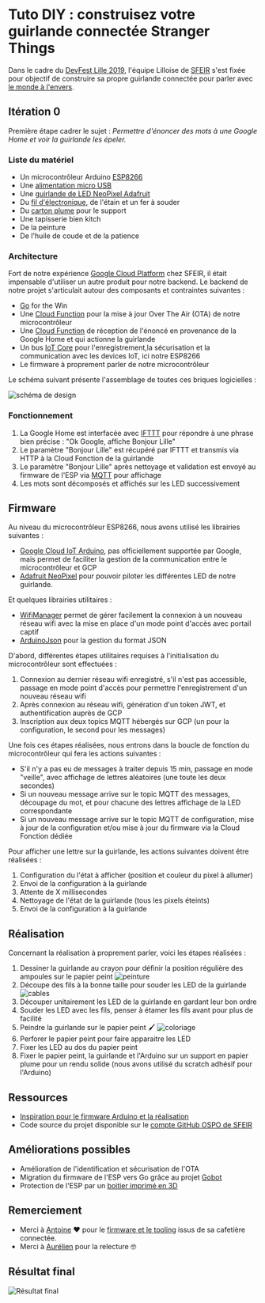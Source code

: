 # Tuto DIY : construisez votre guirlande connectée Stranger Things

Dans le cadre du [DevFest Lille 2019](https://devfest.gdglille.org), l'équipe Lilloise de [SFEIR](https://www.sfeir.com)
s'est fixée pour objectif de construire sa propre guirlande connectée pour parler avec [le monde à l'envers](https://strangerthings.fandom.com/fr/wiki/Monde_%C3%A0_l%27envers).

## Itération 0

Première étape cadrer le sujet : _Permettre d'énoncer des mots à une Google Home et voir la guirlande les épeler._

### Liste du matériel

 * Un microcontrôleur Arduino [ESP8266](https://www.amazon.fr/gp/product/B06Y1ZPNMS)
 * Une [alimentation micro USB](https://www.amazon.fr/gp/product/B00U88KSHO)
 * Une [guirlande de LED NeoPixel Adafruit](https://www.amazon.fr/gp/product/B00XQN3AF0)
 * Du [fil d'électronique](https://www.amazon.fr/gp/product/B07G744V5Z), de l'étain et un fer à souder
 * Du [carton plume](https://www.rougier-ple.fr/carton-plume-3mm-classique.r.html) pour le support
 * Une tapisserie bien kitch
 * De la peinture
 * De l'huile de coude et de la patience

### Architecture

Fort de notre expérience [Google Cloud Platform](https://console.cloud.google.com) chez SFEIR, il était impensable d'utiliser un autre produit pour notre backend.
Le backend de notre projet s'articulait autour des composants et contraintes suivantes :

 * [Go](https://golang.org) for the Win
 * Une [Cloud Function](https://cloud.google.com/functions/docs/quickstart-go) pour la mise à jour Over The Air (OTA) de notre microcontrôleur
 * Une [Cloud Function](https://cloud.google.com/functions/docs/quickstart-go) de réception de l'énoncé en provenance de la Google Home et qui actionne la guirlande
 * Un bus [IoT Core](https://cloud.google.com/iot-core/?hl=fr) pour l'enregistrement,la sécurisation et la communication avec les devices IoT, ici notre ESP8266
 * Le firmware à proprement parler de notre microcontrôleur
 
 Le schéma suivant présente l'assemblage de toutes ces briques logicielles :
 
![schéma de design](img/stranger_sfeir_design.png)

### Fonctionnement

 1. La Google Home est interfacée avec [IFTTT](https://ifttt.com) pour répondre à une phrase bien précise : "Ok Google, affiche Bonjour Lille"
 2. Le paramètre "Bonjour Lille" est récupéré par IFTTT et transmis via HTTP à la Cloud Fonction de la guirlande
 3. Le paramètre "Bonjour Lille" après nettoyage et validation est envoyé au firmware de l'ESP via [MQTT](http://mqtt.org) pour affichage 
 4. Les mots sont décomposés et affichés sur les LED successivement
 
## Firmware

Au niveau du microcontrôleur ESP8266, nous avons utilisé les librairies suivantes :

 * [Google Cloud IoT Arduino](https://github.com/GoogleCloudPlatform/google-cloud-iot-arduino), pas officiellement supportée par Google, mais permet de faciliter la gestion de la communication entre le microcontrôleur et GCP
 * [Adafruit NeoPixel](https://github.com/adafruit/Adafruit_NeoPixel) pour pouvoir piloter les différentes LED de notre guirlande.

Et quelques librairies utilitaires :

 * [WifiManager](https://github.com/tzapu/WiFiManager) permet de gérer facilement la connexion à un nouveau réseau wifi avec la mise en place d'un mode point d'accès avec portail captif
 * [ArduinoJson](https://github.com/bblanchon/ArduinoJson) pour la gestion du format JSON

D'abord, différentes étapes utilitaires requises à l'initialisation du microcontrôleur sont effectuées :

 1. Connexion au dernier réseau wifi enregistré, s'il n'est pas accessible, passage en mode point d'accès pour permettre l'enregistrement d'un nouveau réseau wifi
 2. Après connexion au réseau wifi, génération d'un token JWT, et authentification auprès de GCP
 3. Inscription aux deux topics MQTT hébergés sur GCP (un pour la configuration, le second pour les messages)

Une fois ces étapes réalisées, nous entrons dans la boucle de fonction du microcontrôleur qui fera les actions suivantes :

 * S'il n'y a pas eu de messages à traiter depuis 15 min, passage en mode "veille", avec affichage de lettres aléatoires (une toute les deux secondes)
 * Si un nouveau message arrive sur le topic MQTT des messages, découpage du mot, et pour chacune des lettres affichage de la LED correspondante
 * Si un nouveau message arrive sur le topic MQTT de configuration, mise à jour de la configuration et/ou mise à jour du firmware via la Cloud Fonction dédiée
 
Pour afficher une lettre sur la guirlande, les actions suivantes doivent être réalisées :

 1. Configuration du l'état à afficher (position et couleur du pixel à allumer)
 2. Envoi de la configuration à la guirlande
 3. Attente de X millisecondes
 4. Nettoyage de l'état de la guirlande (tous les pixels éteints)
 5. Envoi de la configuration à la guirlande

## Réalisation

Concernant la réalisation à proprement parler, voici les étapes réalisées :

1. Dessiner la guirlande au crayon pour définir la position régulière des ampoules sur le papier peint ![peinture](img/peinture.jpg)
2. Découpe des fils à la bonne taille pour souder les LED de la guirlande ![cables](img/cables.jpg)
3. Découper unitairement les LED de la guirlande en gardant leur bon ordre
4. Souder les LED avec les fils, penser à étamer les fils avant pour plus de facilité
5. Peindre la guirlande sur le papier peint 🖌 ![coloriage](img/peinture2.jpg)
5. Perforer le papier peint pour faire apparaitre les LED
6. Fixer les LED au dos du papier peint
7. Fixer le papier peint, la guirlande et l'Arduino sur un support en papier plume pour un rendu solide
(nous avons utilisé du scratch adhésif pour l'Arduino) 

## Ressources

 * [Inspiration pour le firmware Arduino et la réalisation](https://spin.atomicobject.com/2017/12/21/diy-stranger-things-alphabet-wall)
 * Code source du projet disponible sur le [compte GitHub OSPO de SFEIR](https://github.com/sfeir-open-source/sfeir-cloud-iot)
 
## Améliorations possibles 

 * Amélioration de l'identification et sécurisation de l'OTA
 * Migration du firmware de l'ESP vers Go grâce au projet [Gobot](https://gobot.io)
 * Protection de l'ESP par un [boitier imprimé en 3D](https://www.thingiverse.com/search?q=nodeMCU&dwh=635d08c93275164)
 
## Remerciement 
 * Merci à [Antoine](https://twitter.com/denouche) ❤️ pour le [firmware et le tooling](https://github.com/denouche/arduino-tassimo) issus de sa cafetière connectée.
 * Merci à [Aurélien](https://twitter.com/sn0rks) pour la relecture 🤓

## Résultat final
![Résultat final](img/final.jpg)